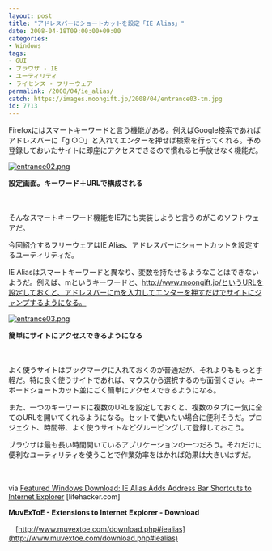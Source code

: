 ```yaml
---
layout: post
title: "アドレスバーにショートカットを設定「IE Alias」"
date: 2008-04-18T09:00:00+09:00
categories:
- Windows
tags: 
- GUI
- ブラウザ - IE
- ユーティリティ
- ライセンス - フリーウェア
permalink: /2008/04/ie_alias/
catch: https://images.moongift.jp/2008/04/entrance03-tm.jpg
id: 7713
---
```

Firefoxにはスマートキーワードと言う機能がある。例えばGoogle検索であればアドレスバーに「g ○○」と入れてエンターを押せば検索を行ってくれる。予め登録しておいたサイトに即座にアクセスできるので慣れると手放せなく機能だ。

  

[![entrance02.png](https://images.moongift.jp/2008/04/entrance02-tm.jpg)](https://images.moongift.jp/2008/04/entrance02.jpg)  
  
**設定画面。キーワード＋URLで構成される**

  

　

  

そんなスマートキーワード機能をIE7にも実装しようと言うのがこのソフトウェアだ。

  

今回紹介するフリーウェアはIE Alias、アドレスバーにショートカットを設定するユーティリティだ。

  
  
<!--more-->  

IE Aliasはスマートキーワードと異なり、変数を持たせるようなことはできないようだ。例えば、mというキーワードと、http://www.moongift.jp/というURLを設定しておくと、アドレスバーにmを入力してエンターを押すだけでサイトにジャンプするようになる。

  

[![entrance03.png](https://images.moongift.jp/2008/04/entrance03-tm.jpg)](https://images.moongift.jp/2008/04/entrance03.jpg)  
  
**簡単にサイトにアクセスできるようになる**

  

　

  

よく使うサイトはブックマークに入れておくのが普通だが、それよりももっと手軽だ。特に良く使うサイトであれば、マウスから選択するのも面倒くさい。キーボードショートカット並にごく簡単にアクセスできるようになる。

  

また、一つのキーワードに複数のURLを設定しておくと、複数のタブに一気に全てのURLを開いてくれるようになる。セットで使いたい場合に便利そうだ。プロジェクト、時間帯、よく使うサイトなどグルーピングして登録しておこう。

  

ブラウザは最も長い時間開いているアプリケーションの一つだろう。それだけに便利なユーティリティを使うことで作業効率をはかれば効果は大きいはずだ。

  

　

  

via [Featured Windows Download: IE Alias Adds Address Bar Shortcuts to Internet Explorer](http://lifehacker.com/379419/ie-alias-adds-address-bar-shortcuts-to-interent-explorer) [lifehacker.com]

  

**MuvExToE - Extensions to Internet Explorer - Download**  
  
　[http://www.muvextoe.com/download.php#iealias](http://www.muvextoe.com/download.php#iealias)

  
